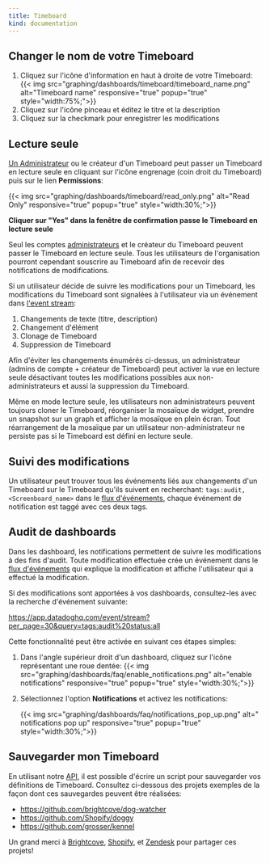 ```yaml
---
title: Timeboard
kind: documentation
---
```


## Changer le nom de votre Timeboard

1. Cliquez sur l'icône d'information en haut à droite de votre Timeboard:
    {{< img src="graphing/dashboards/timeboard/timeboard_name.png" alt="Timeboard name" responsive="true" popup="true" style="width:75%;">}}
2. Cliquez sur l'icône pinceau et éditez le titre et la description
3. Cliquez sur la checkmark pour enregistrer les modifications

## Lecture seule

[Un Administrateur](/account_management/team/#datadog-user-roles) ou le créateur d'un Timeboard peut passer un Timeboard en lecture seule en cliquant sur l'icône engrenage (coin droit du Timeboard) puis sur le lien **Permissions**:

{{< img src="graphing/dashboards/timeboard/read_only.png" alt="Read Only" responsive="true" popup="true" style="width:30%;">}}

**Cliquer sur "Yes" dans la fenêtre de confirmation passe le Timeboard en lecture seule**

Seul les comptes [administrateurs](/account_management/team/#datadog-user-roles) et le créateur du Timeboard peuvent passer le Timeboard en lecture seule. Tous les utilisateurs de l'organisation pourront cependant souscrire au Timeboard afin de recevoir des notifications de modifications.

Si un utilisateur décide de suivre les modifications pour un Timeboard, les modifications du Timeboard sont signalées à l'utilisateur via un événement dans [l'event stream](/graphing/event_stream):

1. Changements de texte (titre, description)
2. Changement d'élément
3. Clonage de Timeboard
4. Suppression de Timeboard

Afin d'éviter les changements énumérés ci-dessus, un administrateur (admins de compte + créateur de Timeboard) peut activer la vue en lecture seule désactivant toutes les modifications possibles aux non-administrateurs et aussi la suppression du  Timeboard.

Même en mode lecture seule, les utilisateurs non administrateurs peuvent toujours cloner le Timeboard, réorganiser la mosaïque de widget, prendre un snapshot sur un graph et afficher la mosaïque en plein écran. Tout réarrangement de la mosaïque par un utilisateur non-administrateur ne persiste pas si le Timeboard est défini en lecture seule.

## Suivi des modifications

Un utilisateur peut trouver tous les événements liés aux changements d'un Timeboard sur le Timeboard qu'ils suivent en recherchant: `tags:audit, <Screenboard_name>` dans le [flux d'événements](/graphing/event_stream/), chaque événement de notification est taggé avec ces deux tags.

## Audit de dashboards

Dans les dashboard, les notifications permettent de suivre les modifications à des fins d'audit. Toute modification effectuée crée un événement dans le [flux d'événements](/graphing/event_stream/) qui explique la modification et affiche l'utilisateur qui a effectué la modification.

Si des modifications sont apportées à vos dashboards, consultez-les avec la recherche d'événement suivante:

https://app.datadoghq.com/event/stream?per_page=30&query=tags:audit%20status:all

Cette fonctionnalité peut être activée en suivant ces étapes simples:

1. Dans l'angle supérieur droit d'un dashboard, cliquez sur l'icône représentant une roue dentée:
    {{< img src="graphing/dashboards/faq/enable_notifications.png" alt="enable notifications" responsive="true" popup="true" style="width:30%;">}}

2. Sélectionnez l'option **Notifications** et activez les notifications:

    {{< img src="graphing/dashboards/faq/notifications_pop_up.png" alt=" notifications pop up" responsive="true" popup="true" style="width:30%;">}}

## Sauvegarder mon Timeboard

En utilisant notre [API](/api), il est possible d'écrire un script pour sauvegarder vos définitions de Timeboard. Consultez ci-dessous des projets exemples de la façon dont ces sauvegardes peuvent être réalisées:

* https://github.com/brightcove/dog-watcher
* https://github.com/Shopify/doggy
* https://github.com/grosser/kennel

Un grand merci à [Brightcove](https://www.brightcove.com/), [Shopify](https://www.shopify.com/), et [Zendesk](https://www.zendesk.com/) pour partager ces projets!